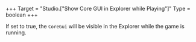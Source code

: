 +++
Target = "Studio.["Show Core GUI in Explorer while Playing"]"
Type = boolean
+++

If set to true, the `CoreGui` will be visible in the Explorer while the game is running.